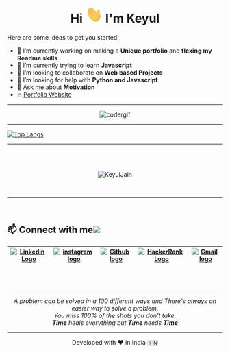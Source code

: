 <h1 align="center">Hi <img src="https://raw.githubusercontent.com/ABSphreak/ABSphreak/master/gifs/Hi.gif" width="40px"/> I'm Keyul</h1>

Here are some ideas to get you started:

- 🔭 I’m currently working on making a **Unique portfolio** and **flexing my Readme skills**
- 🌱 I’m currently trying to learn **Javascript**
- 👯 I’m looking to collaborate on **Web based Projects**
- 🤔 I’m looking for help with **Python and Javascript**
- 💬 Ask me about **Motivation**
- 🔥 <a href="https://keyuljain.github.io/KeyulJain/">Portfolio Website</a>
 ---
 <p align="center"> <img src="https://github.com/tusharnankani/tusharnankani/blob/master/Assets/coder.gif" alt="codergif" /> </p>

 
 
---

[![Top Langs](https://github-readme-stats.vercel.app/api/top-langs/?username=KeyulJain&layout=compact)](https://github.com/KeyulJain/ProfileReadme)

---
 
 <br>
 <br>
 
<p align="center"><img src="https://github-readme-stats-five-lyart.vercel.app/api?username=KeyulJain&show_icons=true&theme=vue-dark" alt="KeyulJain" /></p>
<br>

---
<br>

<h2>
📫 Connect with me<img src="https://github.com/tusharnankani/tusharnankani/blob/master/Assets/Handshake.gif" height="32px">
</h2>

| [<img src="https://github.com/tusharnankani/tusharnankani/blob/master/Assets/Linkedin.svg" alt="Linkedin Logo" width="32">](https://in.linkedin.com/in/keyuljain) |  [<img src="https://github.com/tusharnankani/tusharnankani/blob/master/Assets/Instagram.svg" alt="instagram logo" width="32">](https://www.instagram.com/keyuljain/)| [<img src="https://cdn.svgporn.com/logos/github-icon.svg" alt="Github logo" width="34">](https://github.com/KeyulJain) | [<img src="https://github.com/tusharnankani/tusharnankani/blob/master/Assets/HackerRank.svg" alt="HackerRank Logo" width="30">](https://www.hackerrank.com/KeyulJ) | [<img src="https://github.com/tusharnankani/tusharnankani/blob/master/Assets/Gmail.svg" alt="Gmail logo" height="32">](mailto:keyuljainkj@gmail.com)
|:---:|:---:|:---:|:---:|:---:|

<br>
<br>

--- 

<p align="center">
   <i>A problem can be solved in a 100 different ways and There's always an easier way to solve a problem.</i>
   <br>
   <i>You miss 100% of the shots you don't take.</i>
   <br>
   <i><strong>Time</strong> heals everything but <strong>Time</strong> needs <strong>Time</strong></i>
</p>       

---

<p align="center">
Developed with ❤️ in India 🇮🇳 
</p>

